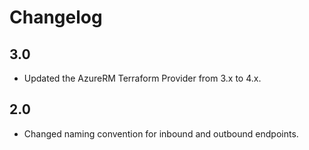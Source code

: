 # Changelog

## 3.0
* Updated the AzureRM Terraform Provider from 3.x to 4.x.

## 2.0
* Changed naming convention for inbound and outbound endpoints.
